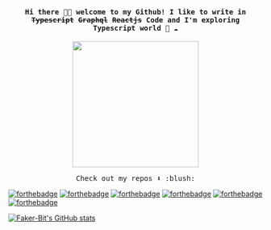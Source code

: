 
<h4 align="center"><samp> Hi there 👋🏾  welcome to my Github! I like to write in <s>Typescript</s> <s>Graphql</s> <s>Reactjs</s> Code and I'm exploring Typescript world 🐍 ☁️ </samp></h4>

<p align="center">
  <img width="250" src="https://media.giphy.com/media/3ohc0YpD0LR5wRyz1S/giphy.gif">
</p>



<p align="center"><samp>
Check out my repos ⬇️ :blush:
  </samp>
</p>




[![forthebadge](https://forthebadge.com/images/badges/contains-cat-gifs.svg)](https://forthebadge.com) [![forthebadge](https://forthebadge.com/images/badges/made-with-typescript.svg)](https://forthebadge.com) [![forthebadge](https://forthebadge.com/images/badges/makes-people-smile.svg)](https://forthebadge.com) [![forthebadge](https://forthebadge.com/images/badges/not-a-bug-a-feature.svg)](https://forthebadge.com) [![forthebadge](https://forthebadge.com/images/badges/open-source.svg)](https://forthebadge.com) [![forthebadge](https://forthebadge.com/images/badges/made-with-go.svg)](https://forthebadge.com)


[![Faker-Bit's GitHub stats](https://github-readme-stats.vercel.app/api?username=Faker-Bit)](https://github.com/Faker-Bit/github-readme-stats)
